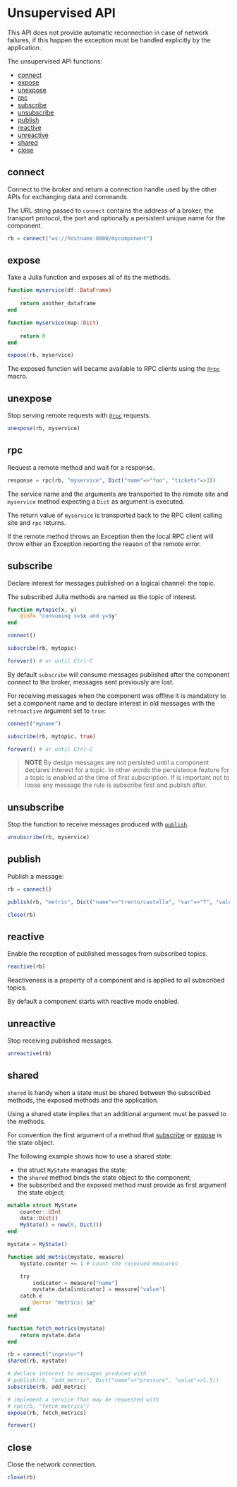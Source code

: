 # Unsupervised API

This API does not provide automatic reconnection in case of network
failures, if this happen the exception must be handled explicitly by the application.

The unsupervised API functions:

- [connect](#connect)
- [expose](#expose)
- [unexpose](#unexpose)
- [rpc](#rpc)
- [subscribe](#subscribe)
- [unsubscribe](#unsubscribe)
- [publish](#publish)
- [reactive](#reactive)
- [unreactive](#unreactive)
- [shared](#shared)
- [close](#close)

## connect

Connect to the broker and return a connection handle used by the other APIs for exchanging data and commands.

The URL string passed to `connect` contains the address of a broker, the transport protocol, the port and
optionally a persistent unique name for the component.

```julia
rb = connect("ws://hostname:8000/mycomponent")
```

## expose

Take a Julia function and exposes all of its the methods.

```julia
function myservice(df::DataFrame)
    ...
    return another_dataframe
end

function myservice(map::Dict)
    ...
    return 0
end

expose(rb, myservice)
```

The exposed function will became available to RPC clients using the [`@rpc`](#rpc) macro.

## unexpose

Stop serving remote requests with [`@rpc`](#rpc) requests.

```julia
unexpose(rb, myservice)
```

## rpc

Request a remote method and wait for a response.

```julia
response = rpc(rb, "myservice", Dict("name"=>"foo", "tickets"=>3))
```

The service name and the arguments are transported to the remote site and `myservice` method expecting a `Dict` as argument is executed. 

The return value of `myservice` is transported back to the RPC client calling site
and `rpc` returns.

If the remote method throws an Exception then the local RPC client will throw either an Exception reporting the reason of the remote error.

## subscribe

Declare interest for messages published on a logical channel: the topic.

The subscribed Julia methods are named as the topic of interest. 

```julia
function mytopic(x, y)
    @info "consuming x=$x and y=$y"
end

connect()

subscribe(rb, mytopic)

forever() # or until Ctrl-C 
```

By default `subscribe` will consume messages published after the component connect
to the broker, messages sent previously are lost.

For receiving messages when the component was offline it is mandatory to set a component name and to declare interest in old messages with the `retroactive` argument set to `true`:

```julia
connect("myname")

subscribe(rb, mytopic, true)

forever() # or until Ctrl-C
```

> **NOTE** By design messages are not persisted until a component declares
interest for a topic. In other words the persistence feature for a topic is enabled at the time of first subscription. If is important not to loose any message the rule is subscribe first and publish after.

## unsubscribe

Stop the function to receive messages produced with [`publish`](#publish).

```julia
unsubscribe(rb, myservice)
```
## publish

Publish a message:

```julia
rb = connect()

publish(rb, "metric", Dict("name"=>"trento/castello", "var"=>"T", "value"=>21.0))

close(rb)
```

## reactive

Enable the reception of published messages from subscribed topics.

```julia
reactive(rb)
```

Reactiveness is a property of a component and is applied to all subscribed topics.

By default a component starts with reactive mode enabled.

## unreactive

Stop receiving published messages.

```julia
unreactive(rb)
```
## shared

`shared` is handy when a state must be shared between the subscribed methods, the exposed methods and the application.

Using a shared state implies that an additional argument must be passed to the methods.

For convention the first argument of a method that [subscribe](#subscribe) or
[expose](#expose) is the state object. 

The following example shows how to use a shared state:

-  the struct `MyState` manages the state;
-  the `shared` method binds the state object to the component;
-  the subscribed and the exposed method must provide as first argument the state object;

```julia
mutable struct MyState
    counter::UInt
    data::Dict()
    MyState() = new(0, Dict())
end

mystate = MyState()

function add_metric(mystate, measure)
    mystate.counter += 1 # count the received measures

    try
        indicator = measure["name"]
        mystate.data[indicator] = measure["value"]
    catch e
        @error "metrics: $e"
    end
end

function fetch_metrics(mystate)
    return mystate.data
end

rb = connect("ingestor")
shared(rb, mystate)

# declare interest to messages produced with
# publish(rb, "add_metric", Dict("name"=>"pressure", "value"=>1.5))
subscribe(rb, add_metric) 

# implement a service that may be requested with
# rpc(rb, "fetch_metrics")
expose(rb, fetch_metrics)

forever()
```

## close

Close the network connection.   

```julia
close(rb)
```